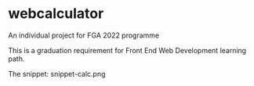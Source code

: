 # webcalculator

An individual project for FGA 2022 programme

This is a graduation requirement for Front End Web Development learning path.

The snippet: snippet-calc.png
